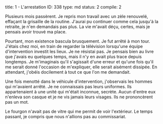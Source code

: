 title:          1 - L'arrestation
ID:             338
type:           md
status:         2
compile:        2


Plusieurs mois passèrent. Je repris mon travail avec un zèle renouvelé, effaçant la grisaille de la routine. J'aurai pu continuer comme cela jusqu'à la retraite, je n'en demandais pas plus. La vie m'avait déçu, certes, mais je pensais avoir trouvé ma place.

Pourtant, mon existence bascula brusquement. Je fut arrêté à mon tour. J'étais chez moi, en train de regarder la télévision lorsqu'une équipe d'intervention investit les lieux. Je ne résistai pas. Je pensais bien au livre que j'avais eu quelques temps, mais il n'y en avait plus trace depuis longtemps. Je m'imaginais qu'il s'agissait d'une erreur et qu'une fois qu'il me serait donné l'occasion de m'expliquer, elle serait aisément dissipée. En attendant, j'obéis docilement à tout ce que l'on me demandait.

Une fois menotté dans le véhicule d'intervention, j'observais les hommes qui m'avaient arrêté. Je ne connaissais pas leurs uniformes. Ils appartenaient à une unité qui m'était inconnue, secrète. Aucun d'entre eux n'enleva son casque et je ne vis jamais leurs visages. Ils ne prononcèrent pas un mot.

Le fourgon n'avait pas de vitre qui me permit de voir l'extérieur. Le temps passant, je compris que nous n'allions pas au commissariat.